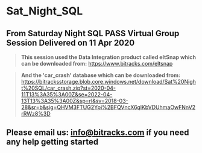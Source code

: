 # Sat_Night_SQL
## From Saturday Night SQL PASS Virtual Group Session Delivered on 11 Apr 2020

>**This session used the Data Integration product called eltSnap which can be downloaded from:** https://www.bitracks.com/eltsnap 

>**And the 'car_crash' database which can be downloaded from:** https://bitracksstorage.blob.core.windows.net/download/Sat%20Night%20SQL/car_crash.zip?st=2020-04-11T13%3A35%3A00Z&se=2022-04-13T13%3A35%3A00Z&sp=rl&sv=2018-03-28&sr=b&sig=QHVM3FTUG2Ypi%2BFQVncX6qlKbVDUhmaOwFNnV2rRWz8%3D

## Please email us: info@bitracks.com if you need any help getting started
